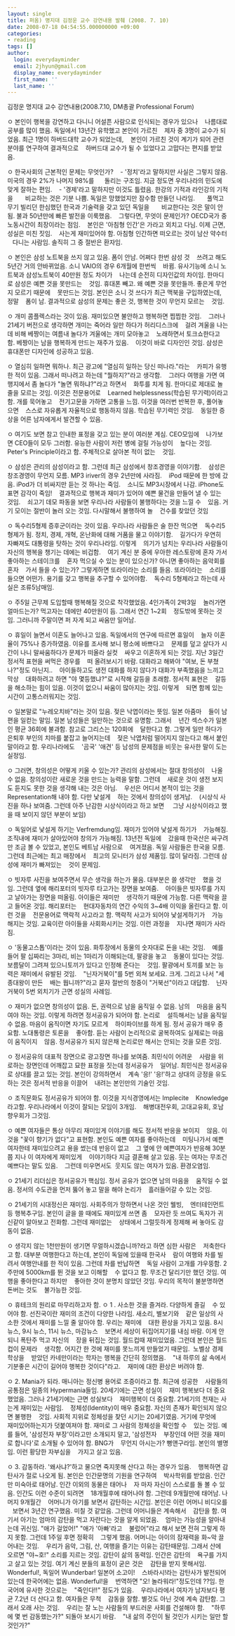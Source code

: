 ```yaml
---
layout: single
title: 퍼옴) 명지대 김정운 교수 강연내용 발췌 (2008. 7. 10)
date: 2008-07-18 04:54:55.000000000 +09:00
categories:
- reading
tags: []
author:
  login: everydayminder
  email: 2jhyun@gmail.com
  display_name: everydayminder
  first_name: ''
  last_name: ''
---
```

김정운 명지대 교수 강연내용(2008.7.10, DM총괄 Professional Forum)

ㅇ 본인이 행복을 강연하고 다니니 어설픈 사람으로 인식되는 경우가 있으나 
&nbsp;&nbsp; 나름대로 공부를 많이 했음. 독일에서 13년간 유학했고 본인이 가르친 
&nbsp;&nbsp; 제자 중 3명이 교수가 되었음. 최근 1명이 하버드대학 교수가 되었는데, 
&nbsp;&nbsp; 본인이 가르친 것이 계기가 되어 관련 분야를 연구하여 결과적으로 
&nbsp;&nbsp; 하버드대 교수가 될 수 있었다고 고맙다는 편지를 받았음.

ㅇ 한국사회의 근본적인 문제는 무엇인가? 
&nbsp;&nbsp; - '정치'라고 말하지만 사실은 그렇지 않음. 미국의 경우 2%가 나머지 98%를 
&nbsp; &nbsp;&nbsp; 돌리는 구조임. 지금 정도면 우리나라의 민도에 맞게 잘하는 편임. 
&nbsp;&nbsp; - '경제'라고 말하지만 이것도 틀렸음. 한강의 기적과 라인강의 기적을 
&nbsp; &nbsp; &nbsp; 비교하는 것은 기분 나쁨. 독일은 망했었지만 잠수함 만들던 나라임. 
&nbsp; &nbsp; &nbsp; 풀먹고 무기 빌리던 한심했던 한국과 기술력을 갖고 있던 독일을 
&nbsp; &nbsp; &nbsp; 비교한다는 것은 말이 안됨. 불과 50년만에 빠른 발전을 이룩했음. 
&nbsp;&nbsp; 그렇다면, 무엇이 문제인가? OECD국가 중 노동시간이 최장이라는 점임. 
&nbsp;&nbsp; 본인은 '아침형 인간'은 가라고 외치고 다님. 이제 근면, 성실은 미친 짓임. 
&nbsp;&nbsp; 사는게 재미있어야 함. 아침형 인간하면 떠오르는 것이 남산 약수터 
&nbsp;&nbsp; 다니는 사람임. 솔직히 그 중 절반은 환자임. 

ㅇ 본인은 삼성 노트북을 쓰지 않고 있음. 폼이 안남. 어쩌다 한번 삼성 것
&nbsp;&nbsp; 쓰려고 해도 5년간 거의 안바뀌었음. 소니 VAIO의 경우 6개월에 한번씩 
&nbsp;&nbsp; 바뀜. 유사기능에 소니 노트북과 삼성노트북이 40만원 정도 차이가 
&nbsp;&nbsp; 나는데 순전히 디자인값의 차이임. 한마디로 삼성은 예쁜 것을 못만드는 
&nbsp;&nbsp; 것임. 휴대폰 빼고. 왜 예쁜 것을 못만들까. 좋은게 무언지 모르기 때문에 
&nbsp;&nbsp; 못만드는 것임. 본인은 소니 것 쓰다가 최근 맥북을 구입하였는데, 정말 
&nbsp;&nbsp; 폼이 남. 결과적으로 삼성의 문제는 좋은 것, 행복한 것이 무언지 모르는 
&nbsp;&nbsp; 것임.

ㅇ 개미 콤플렉스라는 것이 있음. 재미있으면 불안하고 행복하면 찝찝한 것임. 
&nbsp;&nbsp; 그러나 21세기 버전으로 생각하면 개미는 죽어라 일만 하다가 허리디스크에 
&nbsp;&nbsp; 걸려 겨울을 나는데 비해 베짱이는 여름내 놀다가 겨울에는 개미 모아놓고 
&nbsp;&nbsp; 노래하면서 토크쇼한다고 함. 베짱이는 남을 행복하게 만드는 재주가 있음. 
&nbsp;&nbsp; 이것이 바로 디자인인 것임. 삼성은 휴대폰만 디자인에 성공하고 있음.

ㅇ 열심히 일하면 뭐하나. 최근 광고에 "열심히 일하는 당신 떠나라."라는 
&nbsp;&nbsp; 카피가 유행한 적이 있음. 그래서 떠나려고 하는데 "뭘하지?"라고 생각함. 
&nbsp;&nbsp; 그러다 여행을 가면 여행지에서 좀 놀다가 "놀면 뭐하냐?"라고 하면서 
&nbsp;&nbsp; 화투를 치게 됨. 한마디로 제대로 놀줄을 모르는 것임. 이것은 전문용어로 
&nbsp;&nbsp; Learned helplessness(학습된 무기력)이라고 함. 개를 묵어놓고 
&nbsp;&nbsp; 전기고문을 가하면 고통을 느낌. 이것을 여러번 반복한 후, 풀어놓으면
&nbsp;&nbsp; 스스로 자유롭게 자율적으로 행동하지 않음. 학습된 무기력인 것임. 
&nbsp;&nbsp; 동일한 증상을 어른 남자에게서 발견할 수 있음.

ㅇ 여기도 보면 참고 인내한 표정을 갖고 있는 분이 여러분 계심. CEO모임에 
&nbsp;&nbsp; 나가보면 CEO들이 모두 그러함. 유능한 사람이 저런 병에 걸릴 가능성이 
&nbsp;&nbsp; 높다는 것임. Peter's Principle이라고 함. 주체적으로 살아본 적이 없는 
&nbsp;&nbsp; 것임. 

ㅇ 삼성은 관리의 삼성이라고 함. 그런데 최근 삼성에서 창조경영을 이야기함.
&nbsp;&nbsp; 삼성은 창조경영이 무언지 모름. MP3 iriver의 경우 2년만에 사라짐. 
&nbsp;&nbsp; iPod 때문에 한 방에 갔음. iPod가 더 비싸지만 듣는 것 하나는 죽임. 
&nbsp;&nbsp; 소니도 MP3시장에서 나감. iPhone도 표면 감각이 죽임! 
&nbsp;&nbsp; 결과적으로 행복과 재미가 있어야 예쁜 물건을 만들어 낼 수 있는 것임. 
&nbsp;&nbsp; 쇠고기 데모 파동을 보면 우리나라 사람들이 불행하다는 것을 느낄 수 
&nbsp;&nbsp; 있음. 거기 모이는 절반이 놀러 오는 것임. 다시말해서 불행하여 놀 
&nbsp;&nbsp; 건수를 찾았던 것임 

ㅇ 독수리5형제 증후군이라는 것이 있음. 우리나라 사람들은 술 한잔 먹으면
&nbsp;&nbsp; 독수리5형제가 됨. 정치, 경제, 개혁, 온난화에 대해 거품을 물고 이야기함. 
&nbsp;&nbsp; 길가다가 우연히 자빠져도 대통령을 탓하는 것이 우리나라임. 이렇게 
&nbsp;&nbsp; 의기가 넘치는 우리나라 사람들이 자신의 행복을 챙기는 데에는 비겁함. 
&nbsp;&nbsp; 여기 계신 분 중에 우아한 레스토랑에 혼자 가서 좋아하는 스테이크를 
&nbsp;&nbsp; 혼자 먹으실 수 있는 분이 있으신가? 아니면 좋아하는 음악회를 혼자 
&nbsp;&nbsp; 가서 들을 수 있는가? 그렇게하면 또라이라는 소리를 들음. 또라이라는 
&nbsp;&nbsp; 소리를 들으면 어떤가. 용기를 갖고 행복을 추구할 수 있어야함. 
&nbsp;&nbsp; 독수리 5형제라고 하는데 사실은 조류5남매임. 

ㅇ 주5일 근무제 도입할때 행복해질 것으로 착각했었음. 4인가족이 2박3일 
&nbsp;&nbsp; 놀러가면 얼마드는가? 먹고자는 데에만 40만원이 듬. 그래서 연간 1~2회 
&nbsp;&nbsp; 정도밖에 못하는 것임. 그러니까 주말이면 퍼 자게 되고 싸움만 일어남. 

ㅇ 휴일이 늘면서 이혼도 늘어나고 있음. 독일에서의 연구에 따르면 휴일이 
&nbsp;&nbsp; 늘자 이혼율이 75%나 증가하였음. 이유를 조사해 보니 평소에 바쁘다고 
&nbsp;&nbsp; 문제를 덮고 살다가 시간이 나니 말싸움하다가 문제가 떠올라 실컷 
&nbsp;&nbsp; 싸우고 이혼하게 되는 것임. 지난 3일간 정서적 표현을 써먹은 경우를 
&nbsp;&nbsp; 떠 올려보시기 바람. 대화라고 해봐야 "여보, 돈 부쳤나?"정도 아닌지.. 
&nbsp;&nbsp; 아이들하고도 생전 대화를 하지 않다가 대화가 부족했음을 느끼고 막상 
&nbsp;&nbsp; 대화하려고 하면 "야 몇등했냐?"로 시작해 갈등을 초래함. 정서적 표현은 
&nbsp;&nbsp; 갈등을 해소하는 힘이 있음. 이것이 없으니 싸움이 많아지는 것임. 이렇게 
&nbsp;&nbsp; 되면 함께 있는 시간이 고통스러워지는 것임.&nbsp; 

ㅇ 일본말로 "누레오치바"라는 것이 있음. 젖은 낙엽이라는 뜻임. 일본 아줌마
&nbsp;&nbsp; 들이 남편을 일컫는 말임. 일본 남성들은 일만하는 것으로 유명함. 그래서 
&nbsp;&nbsp; 년간 섹스수가 일본인 평균 36회에 불과함. 참고로 그리스는 120회에 
&nbsp;&nbsp; 달한다고 함. 그렇게 일만 하다가 은퇴후 부인의 치마를 붙잡고 늘어지는데
&nbsp;&nbsp; 젖은 낙엽처럼 떨어지지 않는다고 해서 붙인 말이라고 함. 우리나라에도 
&nbsp;&nbsp; '곰국' '애견' 등 남성의 문제점을 비웃는 유사한 말이 도는 실정임.

ㅇ 그러면, 창의성은 어떻게 키울 수 있는가? 관리의 삼성에서는 절대 창의성이 
&nbsp;&nbsp; 나올 수 없음. 창의성이란 새로운 것을 만드는 능력을 말함. 그런데 
&nbsp;&nbsp; 새로운 것이 생전 보지도 듣지도 못한 것을 생각해 내는 것은 아님. 
&nbsp;&nbsp; 우선은 어디서 본적이 있는 것을 Representation해 내야 함. 다만 낯설게 
&nbsp;&nbsp; 하는 것에서 창의성이 생겨남. 
&nbsp;&nbsp; (시상식 사진을 하나 보여줌. 그런데 아주 난감한 시상식이라고 하고 보면 
&nbsp; &nbsp; 그냥 시상식이라고 했을 때 보이지 않던 부분이 보임)

ㅇ 독일어로 낯설게 하기는 Verfremdung임. 재미가 있어야 낯설게 하기가 
&nbsp;&nbsp; 가능해짐. 조직내에 재미가 살아있어야 창의가 가능해짐. 13년전 독일에 
&nbsp;&nbsp; 갔을때 한국산은 싸구려만 조금 볼 수 있었고, 본인도 베트남 사람으로 
&nbsp;&nbsp; 여겨졌음. 독일 사람들은 한국을 모름. 그런데 최근에는 최고 매장에서 
&nbsp;&nbsp; 최고의 모니터가 삼성 제품임. 많이 달라짐. 그런데 삼성에 재미가 빠져있는 
&nbsp;&nbsp; 것이 문제임. 

ㅇ 빗자루 사진을 보여주면서 무슨 생각을 하는가 물음. 대부분은 쓸 생각만
&nbsp;&nbsp; 했을 것임. 그런데 옆에 해리포터의 빗자루 타고가는 장면을 보여줌. 
&nbsp;&nbsp; 아이들은 빗자루를 가지고 날아가는 장면을 떠올림. 아이들은 재미만 
&nbsp;&nbsp; 생각하기 때문에 가능함. 다른 맥락을 끌고 들어온 것임. 해리포터는 
&nbsp;&nbsp; 현대자동차의 연간 수익의 3~4배 이익을 올린다고 함. 이런 것을 
&nbsp;&nbsp; 전문용어로 맥락적 사고라고 함. 맥락적 사고가 되어야 낯설게하기가 
&nbsp;&nbsp; 가능해지는 것임. 교육이란 아이들을 사회화시키는 것임. 이런 과정을 
&nbsp;&nbsp; 지나면 재미가 사라짐. 

ㅇ '동물고스톱'이라는 것이 있음. 화투장에서 동물의 숫자대로 돈을 내는 것임.
&nbsp;&nbsp; 예를 들어 팔 십짜리는 3마리, 비는 1마리가 이해되는데, 팔광을 놓고 
&nbsp;&nbsp; 동물이 있다는 것임. 보름달이 그려져 있으니토끼가 있다고 인정해 준다는
&nbsp;&nbsp; 것임. 팔광에서 토끼를 보는 능력은 재미에서 유발된 것임. 
&nbsp;&nbsp; "닌자거북이"를 5번 외쳐 보세요. 크게. 그리고 나서 "세종대왕이 만든 
&nbsp;&nbsp; 배는 뭡니까?"라고 묻자 절반의 청중이 "거북선"이라고 대답함. 
&nbsp;&nbsp; 닌자거북이 5번 외치기가 근면 성실의 사례임.

ㅇ 재미가 없으면 창의성이 없음. 돈, 권력으로 남을 움직일 수 없음. 남의 
&nbsp;&nbsp; 마음을 움직여야 하는 것임. 이렇게 하려면 정서공유가 되어야 함. 논리로 
&nbsp;&nbsp; 설득해서는 남을 움직일 수 없음. 마음이 움직이면 자기도 모르게 
&nbsp;&nbsp; 하이파이브를 하게 됨. 정서 공유가 매우 중요함. 노대통령은 토론을 
&nbsp;&nbsp; 좋아함. 듣는 사람이 논리적으로 굴복하여도 실제로는 마음이 움직이지 
&nbsp;&nbsp; 않음. 정서공유가 되지 않은채 논리로만 해서는 안되는 것을 모른 것임. 

ㅇ 정서공유의 대표적 장면으로 광고장면 하나를 보여줌. 최민식이 어려운 
&nbsp;&nbsp; 사람을 위로하는 장면인데 어깨잡고 묘한 표정을 짓는데 정서공유가 
&nbsp;&nbsp; 일어남. 최민식은 정서공유로 상대를 끌고 있는 것임. 본인이 강의하면서 
&nbsp;&nbsp; 계속 '응!' '응!'하고 상대의 긍정을 유도하는 것은 정서적 반응을 이끌어
&nbsp;&nbsp; 내려는 본인만의 기술인 것임. 

ㅇ 조직문화도 정서공유가 되어야 함. 이것을 지식경영에서는 Implecite 
&nbsp;&nbsp; Knowledge라고함. 우리나라에서 이것이 잘되는 모임이 3개임. 
&nbsp;&nbsp; 해병대전우회, 고대교유회, 호남향우회가 그것임. 

ㅇ 예쁜 여자들은 통상 아무리 재미있게 이야기를 해도 정서적 반응을 보이지
&nbsp;&nbsp; 않음. 이것을 "꽃이 향기가 없다"고 표현함. 본인도 예쁜 여자를 좋아하는데
&nbsp;&nbsp; 미팅나가서 예쁜 여자한테 재미있으려고 용을 썼는데 반응이 없고 
&nbsp;&nbsp; 그 옆에 안 예쁜여자가 반응해 30분쯤 지나 이 여자에게 재미있게 
&nbsp;&nbsp; 이야기하다 지금 결혼해 살고 있음. 웃는 여자는 무조건 예쁘다는 말도 있음. 
&nbsp;&nbsp; 그런데 미우면서도&nbsp; 웃지도 않는 여자가 있음. 환경오염임.&nbsp; 

ㅇ 21세기 리더십은 정서공유가 핵심임. 정서 공유가 없으면 남의 마음을 
&nbsp;&nbsp; 움직일 수 없음. 정서의 수도관을 먼저 뚫어 놓고 말을 해야 논리가 
&nbsp;&nbsp; 흘러들어갈 수 있는 것임.&nbsp; 

ㅇ 21세기의 시대정신은 재미임. 사회주의가 망하면서 나온 것인 웰빙, 
&nbsp;&nbsp; 엔터테인먼트 등 행복추구임. 본인이 글을 쓸 때에도 재미있게 쓰면 좀 
&nbsp;&nbsp; 모자란 듯 쓰여도 독자가 귀신같이 알아보고 전화함. 그런데 재미없는 
&nbsp;&nbsp; 상태에서 그럴듯하게 정제해 써 놓아도 감동이 없음. 

ㅇ 생각지 않는 1천만원이 생기면 무얼하시겠습니까?라고 하면 심한 사람은 
&nbsp;&nbsp; 저축한다고 함. 대부분 여행한다고 하는데, 본인이 독일에 있을때 한국사
&nbsp;&nbsp; 람이 여행와 차를 빌려서 여행안내를 한 적이 있음. 그런데 차를 반납하면
&nbsp;&nbsp; 독일 사람이 고개를 갸우뚱함. 2주만에 5000km를 뛴 것을 보고 이해할 
&nbsp;&nbsp; 수 없다고 함. 무조건 달리기만 했던 것임. 여행을 좋아한다고 하지만 
&nbsp;&nbsp; 좋아한 것이 분명치 않았던 것임. 우리의 목적이 불분명하면 돈버는 것도 
&nbsp;&nbsp; 불가능한 것임. 

ㅇ 휴테크의 원리로 마무리하고자 함. 
ㅇ 1 . 사소한 것을 즐겨라. 다양하게 즐길
&nbsp;&nbsp; 수 있어야 함. 선진국이란 재미의 조건이 다양한 나라임. 새소리, 별보기와 
&nbsp;&nbsp; 같은 일상의 사소한 것에서 재미를 느낄 줄 알아야 함. 우리는 재미에 
&nbsp;&nbsp; 대한 환상을 가지고 있음. 8시 뉴스, 9시 뉴스, 11시 뉴스, 마감뉴스 
&nbsp;&nbsp; 보면서 세상이 뒤집어지기를 내심 바람. 이게 안되니 폭탄주 먹고 자신의 
&nbsp;&nbsp; 장을 뒤집는 것임. 월드컵때 재미있었음. 그런데 본인은 월드컵이 문제라
&nbsp;&nbsp; 생각함. 어지간 한 것에 재미를 못느끼게 만들었기 때문임.&nbsp; 노벨상 경제학상을 
&nbsp;&nbsp; 받았던 카네만이라는 학자는 행복을 간단히 정의했음. 
&nbsp;&nbsp; "내 하루의 삶 속에서 기분좋은 시간이 길어야 행복한 것이다"라고. 
&nbsp;&nbsp; 재미에 대한 환상은 버려야 함.

ㅇ 2. Mania가 되라. 매니아는 정신병 용어로 조증이라고 함. 최근에 성공한 
&nbsp;&nbsp; 사람들의 공통점은 일종의 Hypermania들임. 20세기에는 근면 성실이 
&nbsp;&nbsp; 재미 행복보다 더 중요했었음. 그러나 21세기에는 근면 성실보다 
&nbsp;&nbsp; 재미행복이 더 중요함. 21세기의 천재는 사는게 재미있는 사람임. 
&nbsp;&nbsp; 정체성(Identity)이 매우 중요함. 자신의 존재가 확인되지 않으면 불행한 
&nbsp;&nbsp; 것임. 사회적 지위로 정체성을 찾던 시기는 20세기였음. 거기에 무엇에 
&nbsp;&nbsp; 재미있어하는지가 덧붙여져야 함. 재미로 그 사람의 정체성을 확인할 수 
&nbsp;&nbsp; 있는 것임. 예를 들어, '삼성전자 부장'이라고만 소개되지 말고, '삼성전자 
&nbsp;&nbsp; 부장인데 어떤 것을 재미로 합니다'로 소개될 수 있어야 함. BNG가 
&nbsp;&nbsp; 무언지 아시는가? 뻥앤구라임. 본인의 별명임. 이런 황당한 자부심을 
&nbsp;&nbsp; 가지고 살고 있음. 

ㅇ 3. 감동하라. '왜사냐?'하고 물으면 죽지못해 산다고 하는 경우가 있음. 
&nbsp;&nbsp; 행복하면 감탄사가 절로 나오게 됨. 본인은 인간문명의 기원을 연구하여 
&nbsp;&nbsp; 박사학위를 받았음. 인간만 미숙아로 태어남. 인간 이외의 동물은 태어나
&nbsp;&nbsp; 자 마자 자신이 스스로를 돌 볼 수 있음. 인간도 이런 수준이 되려면 
&nbsp;&nbsp; 18개월후에 태어나야 함. 그런데 9개월만에 태어남. 나머지 9개월간 
&nbsp;&nbsp; 어머니가 아기를 보면서 감탄하는 시간임. 본인은 이런 어머니 비디오를 
&nbsp;&nbsp; 보면서 3년간 연구했음. 미칠 것 같았음. 그런데 어머니들은 계속해서 
&nbsp;&nbsp; 감탄을 함. 여기서 아기는 엄마의 감탄을 먹고 자란다는 것을 알게 되었음. 
&nbsp;&nbsp; 엄마는 가능성을 알아내는데 귀신임. "애가 걸었어!" "애가 '아빠'라고 
&nbsp;&nbsp; 불렀어"라고 해서 보면 전혀 그렇게 하지 못함. 그런데 1주일 후면 정확히
&nbsp;&nbsp; 그렇게 했음. 어머니는 아이의 잠재력을 화~악 끌어내는 것임. 
&nbsp;&nbsp; 우리가 음악, 그림, 산, 여행을 즐기는 이유는 감탄때문임. 그래서 산에 
&nbsp;&nbsp; 오르면 "야~호!" 소리를 지르는 것임. 감탄이 삶의 동력임. 인간은 감탄의 
&nbsp;&nbsp; 욕구를 가지고 살고 있는 것임. 여기 계신 분들의 표정이 굳은 것은 
&nbsp;&nbsp; 감탄을 받지 못해서임. Wonderful!, 독일어 Wunderbar! 일본어 소고이! 
&nbsp;&nbsp; 스바라시!라는 감탄사가 발전되어 있는데 한국어에는 없음. Wonderful!을
&nbsp;&nbsp; 번역하면 "오! 놀라워라!"정도인데 ??임. 한국어에 유사한 것으로는 
&nbsp;&nbsp; "죽인다!!" 정도가 있음. 
&nbsp;&nbsp; 우리나라에서 여자가 남자보다 평균 7.2년 더 산다고 함. 여자들은 무척 
&nbsp;&nbsp; 감동을 잘함. 별것도 아닌 것에 계속 감탄함. 그래서 오래 사는 것임. 
&nbsp;&nbsp; 우리는 잘 노는 사람들의 부드러운 사회를 건설해야 함. 
&nbsp;&nbsp; "하루에 몇 번 감동했는가?" 되돌아 보시기 바람. 
&nbsp;&nbsp; "내 삶의 주인이 될 것인가 시키는 일만 할 것인가?"
